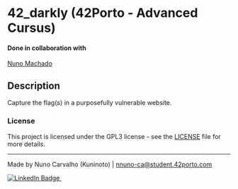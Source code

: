 # 42_darkly (42Porto - Advanced Cursus)  

#### Done in collaboration with  
[Nuno Machado](https://github.com/nunom4chado)  

## Description  

Capture the flag(s) in a purposefully vulnerable website.  

### License  

This project is licensed under the GPL3 license - see the [LICENSE](LICENSE) file for more details.  

---
Made by Nuno Carvalho (Kuninoto) | nnuno-ca@student.42porto.com  
<div id="badge"> <a href="https://www.linkedin.com/in/nuno-carvalho-218822247"/> <img src="https://img.shields.io/badge/LinkedIn-blue?style=for-the-badge&logo=linkedin&logoColor=white" alt="LinkedIn Badge"/>&nbsp;
